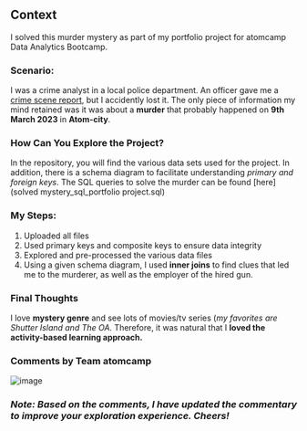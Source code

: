 ## Context
I solved this murder mystery as part of my portfolio project for atomcamp Data Analytics Bootcamp.

### Scenario:
I was a crime analyst in a local police department. An officer gave me a [crime scene report](crime_scene_report.csv), but I accidently lost it. The only piece of information my mind retained was it was about a **murder** that probably happened on **9th March 2023** in **Atom-city**. 

### How Can You Explore the Project?
In the repository, you will find the various data sets used for the project. In addition, there is a schema diagram to facilitate understanding _primary and foreign keys_.
The SQL queries to solve the murder can be found [here](solved mystery_sql_portfolio project.sql)

### My Steps:
1. Uploaded all files
2. Used primary keys and composite keys to ensure data integrity
3. Explored and pre-processed the various data files
4. Using a given schema diagram, I used **inner joins** to find clues that led me to the murderer, as well as the employer of the hired gun.

### Final Thoughts
I love **mystery genre** and see lots of movies/tv series (_my favorites are Shutter Island and The OA._ Therefore, it was natural that I **loved the activity-based learning approach.**

### Comments by Team atomcamp
![image](https://github.com/user-attachments/assets/277fd611-d4ba-4d46-9f07-6146af84f517)

### _Note: Based on the comments, I have updated the commentary to improve your exploration experience. Cheers!_
